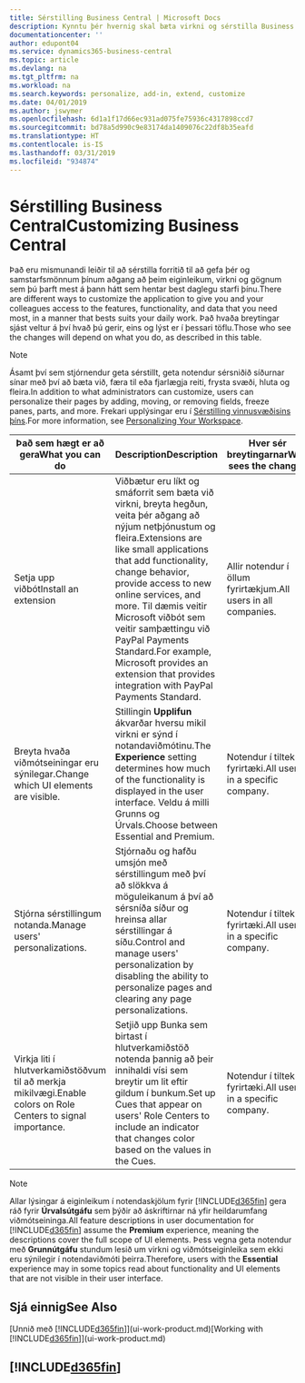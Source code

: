 ```yaml
---
title: Sérstilling Business Central | Microsoft Docs
description: Kynntu þér hvernig skal bæta virkni og sérstilla Business Central.
documentationcenter: ''
author: edupont04
ms.service: dynamics365-business-central
ms.topic: article
ms.devlang: na
ms.tgt_pltfrm: na
ms.workload: na
ms.search.keywords: personalize, add-in, extend, customize
ms.date: 04/01/2019
ms.author: jswymer
ms.openlocfilehash: 6d1a1f17d66ec931ad075fe75936c4317898ccd7
ms.sourcegitcommit: bd78a5d990c9e83174da1409076c22df8b35eafd
ms.translationtype: HT
ms.contentlocale: is-IS
ms.lasthandoff: 03/31/2019
ms.locfileid: "934874"
---
```

# <a name="customizing-business-central"></a><span data-ttu-id="c2fde-103">Sérstilling Business Central</span><span class="sxs-lookup"><span data-stu-id="c2fde-103">Customizing Business Central</span></span>
<span data-ttu-id="c2fde-104">Það eru mismunandi leiðir til að sérstilla forritið til að gefa þér og samstarfsmönnum þínum aðgang að þeim eiginleikum, virkni og gögnum sem þú þarft mest á þann hátt sem hentar best daglegu starfi þínu.</span><span class="sxs-lookup"><span data-stu-id="c2fde-104">There are different ways to customize the application to give you and your colleagues access to the features, functionality, and data that you need most, in a manner that bests suits your daily work.</span></span> <span data-ttu-id="c2fde-105">Það hvaða breytingar sjást veltur á því hvað þú gerir, eins og lýst er í þessari töflu.</span><span class="sxs-lookup"><span data-stu-id="c2fde-105">Those who see the changes will depend on what you do, as described in this table.</span></span>

> [!NOTE]
> <span data-ttu-id="c2fde-106">Ásamt því sem stjórnendur geta sérstillt, geta notendur sérsniðið síðurnar sínar með því að bæta við, færa til eða fjarlægja reiti, frysta svæði, hluta og fleira.</span><span class="sxs-lookup"><span data-stu-id="c2fde-106">In addition to what administrators can customize, users can personalize their pages by adding, moving, or removing fields, freeze panes, parts, and more.</span></span> <span data-ttu-id="c2fde-107">Frekari upplýsingar eru í [Sérstilling vinnusvæðisins þíns](ui-personalization-user.md).</span><span class="sxs-lookup"><span data-stu-id="c2fde-107">For more information, see [Personalizing Your Workspace](ui-personalization-user.md).</span></span>

| <span data-ttu-id="c2fde-108">Það sem hægt er að gera</span><span class="sxs-lookup"><span data-stu-id="c2fde-108">What you can do</span></span>    |  <span data-ttu-id="c2fde-109">Description</span><span class="sxs-lookup"><span data-stu-id="c2fde-109">Description</span></span>  |  <span data-ttu-id="c2fde-110">Hver sér breytingarnar</span><span class="sxs-lookup"><span data-stu-id="c2fde-110">Who sees the changes</span></span>  |  <span data-ttu-id="c2fde-111">Meiri upplýsingar</span><span class="sxs-lookup"><span data-stu-id="c2fde-111">More information</span></span>  |
|-----|---------------|---------|-------|
|<span data-ttu-id="c2fde-112">Setja upp viðbót</span><span class="sxs-lookup"><span data-stu-id="c2fde-112">Install an extension</span></span>|<span data-ttu-id="c2fde-113">Viðbætur eru líkt og smáforrit sem bæta við virkni, breyta hegðun, veita þér aðgang að nýjum netþjónustum og fleira.</span><span class="sxs-lookup"><span data-stu-id="c2fde-113">Extensions are like small applications that add functionality, change behavior, provide access to new online services, and more.</span></span> <span data-ttu-id="c2fde-114">Til dæmis veitir Microsoft viðbót sem veitir samþættingu við PayPal Payments Standard.</span><span class="sxs-lookup"><span data-stu-id="c2fde-114">For example, Microsoft provides an extension that provides integration with PayPal Payments Standard.</span></span>|<span data-ttu-id="c2fde-115">Allir notendur í öllum fyrirtækjum.</span><span class="sxs-lookup"><span data-stu-id="c2fde-115">All users in all companies.</span></span>|[<span data-ttu-id="c2fde-116">Sérstilling með viðbótum</span><span class="sxs-lookup"><span data-stu-id="c2fde-116">Customizing Using Extensions</span></span>](ui-extensions.md)|
|<span data-ttu-id="c2fde-117">Breyta hvaða viðmótseiningar eru sýnilegar.</span><span class="sxs-lookup"><span data-stu-id="c2fde-117">Change which UI elements are visible.</span></span>|<span data-ttu-id="c2fde-118">Stillingin **Upplifun** ákvarðar hversu mikil virkni er sýnd í notandaviðmótinu.</span><span class="sxs-lookup"><span data-stu-id="c2fde-118">The **Experience** setting determines how much of the functionality is displayed in the user interface.</span></span> <span data-ttu-id="c2fde-119">Veldu á milli Grunns og Úrvals.</span><span class="sxs-lookup"><span data-stu-id="c2fde-119">Choose between Essential and Premium.</span></span>|<span data-ttu-id="c2fde-120">Notendur í tilteknu fyrirtæki.</span><span class="sxs-lookup"><span data-stu-id="c2fde-120">All users in a specific company.</span></span>|[<span data-ttu-id="c2fde-121">Breyting á hvaða eiginleikar eru sýndir</span><span class="sxs-lookup"><span data-stu-id="c2fde-121">Changing Which Features are Displayed</span></span>](ui-experiences.md)|
|<span data-ttu-id="c2fde-122">Stjórna sérstillingum notanda.</span><span class="sxs-lookup"><span data-stu-id="c2fde-122">Manage users' personalizations.</span></span>|<span data-ttu-id="c2fde-123">Stjórnaðu og hafðu umsjón með sérstillingum með því að slökkva á möguleikanum á því að sérsníða síður og hreinsa allar sérstillingar á síðu.</span><span class="sxs-lookup"><span data-stu-id="c2fde-123">Control and manage users' personalization by disabling the ability to personalize pages and clearing any page personalizations.</span></span>|<span data-ttu-id="c2fde-124">Notendur í tilteknu fyrirtæki.</span><span class="sxs-lookup"><span data-stu-id="c2fde-124">All users in a specific company.</span></span>|[<span data-ttu-id="c2fde-125">Stjórnun sérstillinga sem stjórnandi</span><span class="sxs-lookup"><span data-stu-id="c2fde-125">Managing Personalization as an Administrator</span></span>](ui-personalization-manage.md)|
|<span data-ttu-id="c2fde-126">Virkja liti í hlutverkamiðstöðvum til að merkja mikilvægi.</span><span class="sxs-lookup"><span data-stu-id="c2fde-126">Enable colors on Role Centers to signal importance.</span></span>|<span data-ttu-id="c2fde-127">Setjið upp Bunka sem birtast í hlutverkamiðstöð notenda þannig að þeir innihaldi vísi sem breytir um lit eftir gildum í bunkum.</span><span class="sxs-lookup"><span data-stu-id="c2fde-127">Set up Cues that appear on users' Role Centers to include an indicator that changes color based on the values in the Cues.</span></span>|<span data-ttu-id="c2fde-128">Notendur í tilteknu fyrirtæki.</span><span class="sxs-lookup"><span data-stu-id="c2fde-128">All users in a specific company.</span></span>|[<span data-ttu-id="c2fde-129">Setja upp litavísi á bunka</span><span class="sxs-lookup"><span data-stu-id="c2fde-129">Setting Up a Colored Indicator on Cues</span></span>](admin-how-set-up-colored-indicator-on-cues.md)|

> [!NOTE]
> <span data-ttu-id="c2fde-130">Allar lýsingar á eiginleikum í notendaskjölum fyrir [!INCLUDE[d365fin](includes/d365fin_md.md)] gera ráð fyrir **Úrvalsútgáfu** sem þýðir að áskriftirnar ná yfir heildarumfang viðmótseininga.</span><span class="sxs-lookup"><span data-stu-id="c2fde-130">All feature descriptions in user documentation for [!INCLUDE[d365fin](includes/d365fin_md.md)] assume the **Premium** experience, meaning the descriptions cover the full scope of UI elements.</span></span> <span data-ttu-id="c2fde-131">Þess vegna geta notendur með **Grunnútgáfu** stundum lesið um virkni og viðmótseiginleika sem ekki eru sýnilegir í notendaviðmóti þeirra.</span><span class="sxs-lookup"><span data-stu-id="c2fde-131">Therefore, users with the **Essential** experience may in some topics read about functionality and UI elements that are not visible in their user interface.</span></span>

## <a name="see-also"></a><span data-ttu-id="c2fde-132">Sjá einnig</span><span class="sxs-lookup"><span data-stu-id="c2fde-132">See Also</span></span>
<span data-ttu-id="c2fde-133">[Unnið með [!INCLUDE[d365fin](includes/d365fin_md.md)]](ui-work-product.md)</span><span class="sxs-lookup"><span data-stu-id="c2fde-133">[Working with [!INCLUDE[d365fin](includes/d365fin_md.md)]](ui-work-product.md)</span></span>  

## [!INCLUDE[d365fin](includes/free_trial_md.md)]  
